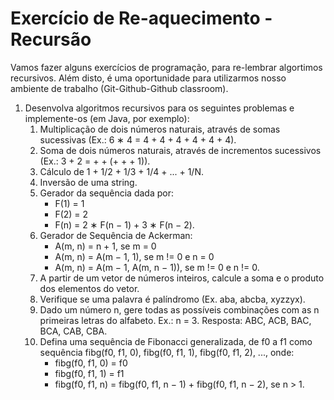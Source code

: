 # Exercício de Re-aquecimento - Recursão

Vamos fazer alguns exercícios de programação, para re-lembrar algortimos recursivos. Além disto, é uma oportunidade para utilizarmos
nosso ambiente de trabalho (Git-Github-Github classroom).


1. Desenvolva algoritmos recursivos para os seguintes problemas e implemente-os (em Java, por exemplo):
   1. Multiplicação de dois números naturais, através de somas sucessivas (Ex.: 6 ∗ 4 = 4 + 4 + 4 + 4 + 4 + 4).
   2. Soma de dois números naturais, através de incrementos sucessivos (Ex.: 3 + 2 = + + (+ + + 1)).
   3. Cálculo de 1 + 1/2 + 1/3 + 1/4 + ... + 1/N.
   4. Inversão de uma string.
   5. Gerador da sequência dada por:
         * F(1) = 1
         * F(2) = 2
         * F(n) = 2 ∗ F(n − 1) + 3 ∗ F(n − 2).
   6.  Gerador de Sequência de Ackerman:
         * A(m, n) = n + 1, se m = 0
         * A(m, n) = A(m − 1, 1), se m != 0 e n = 0
         * A(m, n) = A(m − 1, A(m, n − 1)), se m != 0 e n != 0.
   7. A partir de um vetor de números inteiros, calcule a soma e o produto dos elementos
do vetor.
   8. Verifique se uma palavra é palíndromo (Ex. aba, abcba, xyzzyx).
   9. Dado um número n, gere todas as possíveis combinações com as n primeiras letras
do alfabeto. Ex.: n = 3. Resposta: ABC, ACB, BAC, BCA, CAB, CBA.
   10. Defina uma sequência de Fibonacci generalizada, de f0 a f1 como sequência
fibg(f0, f1, 0), fibg(f0, f1, 1), fibg(f0, f1, 2), ..., onde:
         * fibg(f0, f1, 0) = f0
         * fibg(f0, f1, 1) = f1
         * fibg(f0, f1, n) = fibg(f0, f1, n − 1) + fibg(f0, f1, n − 2), se n > 1.

